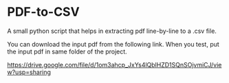 # PDF-to-CSV

A small python script that helps in extracting pdf line-by-line to a .csv file. 


You can download the input pdf from the following link.
When you test, put the input pdf in same folder of the project.

https://drive.google.com/file/d/1om3ahcp_JxYs4lQblHZD1SQnSOjvmiCJ/view?usp=sharing
